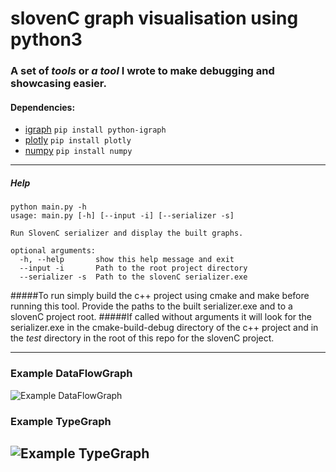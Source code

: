 # slovenC graph visualisation using python3
### A set of *tools* or *a tool* I wrote to make debugging and showcasing easier.

#### Dependencies:
* [igraph](https://igraph.org/python/) `pip install python-igraph`
* [plotly](https://plotly.com/)  `pip install plotly`
* [numpy](https://numpy.org/) `pip install numpy`

---
##### Help
```
python main.py -h
usage: main.py [-h] [--input -i] [--serializer -s]

Run SlovenC serializer and display the built graphs.

optional arguments:
  -h, --help       show this help message and exit
  --input -i       Path to the root project directory
  --serializer -s  Path to the slovenC serializer.exe
```
#####To run simply build the c++ project using cmake and make before running this tool. Provide the paths to the built serializer.exe and to a slovenC project root.
#####If called without arguments it will look for the serializer.exe in the cmake-build-debug directory of the c++ project and in the *test* directory in the root of this repo for the slovenC project.

---
### Example DataFlowGraph
![Example DataFlowGraph](example1.png)
### Example TypeGraph
![Example TypeGraph](example2.png)
---